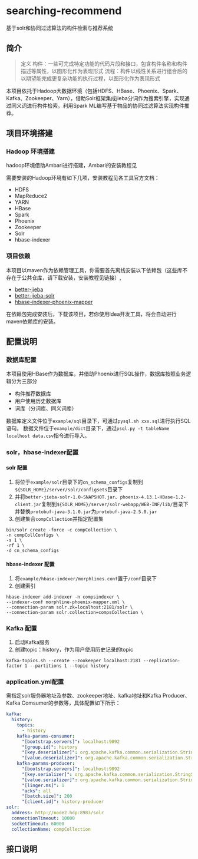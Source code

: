 # searching-recommend
基于solr和协同过滤算法的构件检索与推荐系统  

## 简介

> 定义
> 构件：一些可完成特定功能的代码片段和接口，包含构件名称和构件描述等属性，以图形化作为表现形式
> 流程：构件以线性关系进行组合后的以期望能完成更复杂功能的执行过程，以图形化作为表现形式

本项目依托于Hadoop大数据环境（包括HDFS、HBase、Phoenix、Spark、Kafka、Zookeeper、Yarn），借助Solr框架集成jieba分词作为搜索引擎，实现通过同义词进行构件检索。利用Spark ML编写基于物品的协同过滤算法实现构件推荐。

## 项目环境搭建

### Hadoop 环境搭建

hadoop环境借助Ambari进行搭建，Ambari的安装教程见

[Ambari 2.6.x 本地仓库搭建和离线安装]: https://glassywing.github.io/2018/04/01/blog-02/

需要安装的Hadoop环境有如下几项，安装教程见各工具官方文档：

- HDFS
- MapReduce2
- YARN
- HBase
- Spark
- Phoenix
- Zookeeper
- Solr
- hbase-indexer

### 项目依赖

本项目以maven作为依赖管理工具，你需要首先离线安装以下依赖包（这些库不存在于公共仓库，请下载安装，安装教程见链接）,

- [better-jieba](https://github.com/GlassyWing/better-jieba)
- [better-jieba-solr]( https://github.com/GlassyWing/better-jieba-solr)
- [hbase-indexer-phoenix-mapper](https://github.com/GlassyWing/hbase-indexer-phoenix-mapper)

在依赖包完成安装后，下载该项目，若你使用Idea开发工具，将会自动进行maven依赖库的安装。

## 配置说明

### 数据库配置

本项目使用HBase作为数据库，并借助Phoenix进行SQL操作，数据库按照业务逻辑分为三部分

- 构件推荐数据库
- 用户使用历史数据库
- 词库（分词库、同义词库）

数据库定义文件位于`example/sql`目录下，可通过`pysql.sh xxx.sql`进行执行SQL语句。
数据文件位于`example/dict`目录下，通过`psql.py -t tableName localhost data.csv`指令进行导入。

### solr，hbase-indexer配置

#### solr 配置

1. 将位于`example/solr`目录下的`cn_schema_configs`复制到`${SOLR_HOME}/server/solr/configsets`目录下
2. 并将`better-jieba-solr-1.0-SNAPSHOT.jar`、`phoenix-4.13.1-HBase-1.2-client.jar`复制到`${SOLR_HOME}/server/solr-webapp/WEB-INF/lib/`目录下并替换`protobuf-java-3.1.0.jar`为`protobuf-java-2.5.0.jar`
3. 创建集合`compCollection`并指定配置集

```shell
bin/solr create -force -c compCollection \
-n compCollConfigs \
-s 1 \
-rf 1 \
-d cn_schema_configs
```

#### hbase-indexer 配置

1. 将`example/hbase-indexer/morphlines.conf`置于`/conf`目录下
2. 创建索引

```shell
hbase-indexer add-indexer -n compsindexer \
--indexer-conf morphline-phoenix-mapper.xml \
--connection-param solr.zk=localhost:2181/solr \
--connection-param solr.collection=compsCollection \
```

### Kafka 配置

1. 启动Kafka服务
2. 创建topic：history，作为用户使用历史记录的topic

```shell
kafka-topics.sh --create --zookeeper localhost:2181 --replication-factor 1 --partitions 1 --topic history
```

### application.yml配置

需指定solr服务器地址及参数、zookeeper地址、kafka地址和Kafka Producer、Kafka Comsumer的参数等，具体配置如下所示：

```yml
kafka:
  history:
    topics:
      - history
    kafka-params-consumer:
      "[bootstrap.servers]": localhost:9092
      "[group.id]": history
      "[key.deserializer]": org.apache.kafka.common.serialization.StringDeserializer
      "[value.deserializer]": org.apache.kafka.common.serialization.StringDeserializer
    kafka-params-producer:
      "[bootstrap.servers]": localhost:9092
      "[key.serializer]": org.apache.kafka.common.serialization.StringSerializer
      "[value.serializer]": org.apache.kafka.common.serialization.StringSerializer
      "[linger.ms]": 1
      "acks": all
      "[batch.size]": 200
      "[client.id]": history-producer
solr:
  address: http://node2.hdp:8983/solr
  connectionTimeout: 10000
  socketTimeout: 60000
  collectionName: compCollection
```

## 接口说明